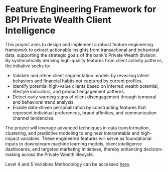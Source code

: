# Feature Engineering Framework for BPI Private Wealth Client Intelligence

This project aims to design and implement a robust feature engineering framework to extract actionable insights from transactional and behavioral data, supporting the strategic goals of the bank's Private Wealth division. By systematically deriving high-quality features from client activity patterns, the initiative seeks to:

- Validate and refine client segmentation models by revealing latent behaviors and financial habits not captured by current profiles.
- Identify potential high-value clients based on inferred wealth potential, lifestyle indicators, and product engagement patterns.
- Detect early warning signs of client disengagement through temporal and behavioral trend analysis.
- Enable data-driven personalization by constructing features that represent individual preferences, brand affinities, and communication channel tendencies.

The project will leverage advanced techniques in data transformation, clustering, and predictive modeling to engineer interpretable and high-impact variables. These engineered features will serve as foundational inputs to downstream machine learning models, client intelligence dashboards, and targeted marketing initiatives, thereby enhancing decision-making across the Private Wealth lifecycle.

Level 4 and 5 Variables Methodology can be accessed [here](https://docs.google.com/document/d/1s5r3u6ZtwDaVEVlLISadFqqUr4oy28M0Jxyn8wlCgK0/edit?usp=sharing).
